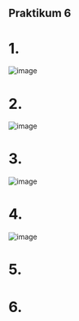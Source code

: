 ## Praktikum 6
# 1.
![image](https://user-images.githubusercontent.com/83127947/228609940-d9661b0d-3076-4a99-9bcd-2f557549a5ae.png)
# 2.
![image](https://user-images.githubusercontent.com/83127947/228624000-4b89c29c-6797-4095-9e7b-dbca881c53cd.png)
# 3.
![image](https://user-images.githubusercontent.com/83127947/228625193-a4268693-7dbd-48df-99dd-ee56f19ee26c.png)

# 4.
![image](https://user-images.githubusercontent.com/83127947/228632849-441b0453-b229-4fb8-a030-a4877cb63c11.png)

# 5.
# 6.
